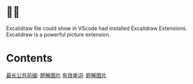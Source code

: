# 🐣🐣
Excalidraw file could show in VScode had installed Excalidraw Extensions. Excalidraw is a powerful picture extension.

# Contents
[最长公共前缀](./最长公共前缀.py): [题解图片](./最长公共前缀.excalidraw.png)
[有效单词](./有效单词.py): [题解图片](./有效单词.png)